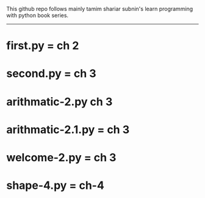 This github repo follows mainly tamim shariar subnin's learn programming with python book series.
___________________________________________________________________________________________________________________________________________________________________________________________
# first.py = ch 2 
# second.py = ch 3
# arithmatic-2.py ch 3
# arithmatic-2.1.py = ch 3
# welcome-2.py = ch 3 
# shape-4.py = ch-4

